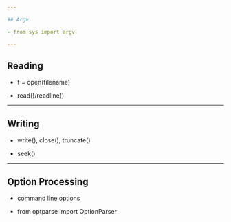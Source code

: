 ```yaml
---

## Argv

- from sys import argv

---
```


## Reading

- f = open(filename)

- read()/readline()

---

## Writing

- write(), close(), truncate()

- seek()

---

## Option Processing

- command line options

- from optparse import OptionParser

<!--

-->
